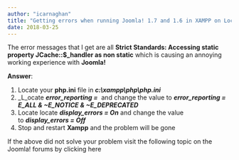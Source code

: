 ```yaml
---
author: "icarnaghan"
title: "Getting errors when running Joomla! 1.7 and 1.6 in XAMPP on Localhost"
date: 2018-03-25
---
```


The error messages that I get are all **Strict Standards: Accessing static property JCache::$\_handler as non static** which is causing an annoying working experience with **Joomla!**

**Answer**:

1. Locate your **php.ini** file in **_c:\\xampp\\php\\php.ini_**
2. _L_ocate **_error\_reporting =_**  and change the value to _**error\_reporting = E\_ALL & ~E\_NOTICE & ~E\_DEPRECATED**_
3. Locate locate _**display\_errors = On**_ and change the value to _**display\_errors = Off**_
4. Stop and restart **Xampp** and the problem will be gone

If the above did not solve your problem visit the following topic on the Joomla! forums by clicking here
